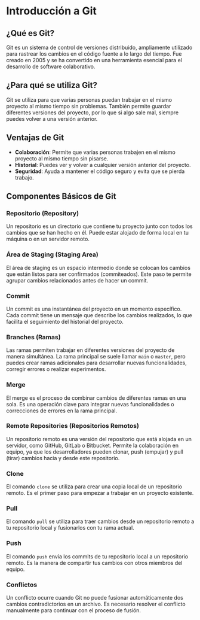 # Introducción a Git

## ¿Qué es Git?

Git es un sistema de control de versiones distribuido, ampliamente utilizado para rastrear los cambios en el código fuente a lo largo del tiempo. Fue creado en 2005 y se ha convertido en una herramienta esencial para el desarrollo de software colaborativo.


## ¿Para qué se utiliza Git?
Git se utiliza para que varias personas puedan trabajar en el mismo proyecto al mismo tiempo sin problemas. También permite guardar diferentes versiones del proyecto, por lo que si algo sale mal, siempre puedes volver a una versión anterior.


## Ventajas de Git

- **Colaboración**: Permite que varias personas trabajen en el mismo proyecto al mismo tiempo sin pisarse.
- **Historial**: Puedes ver y volver a cualquier versión anterior del proyecto.
- **Seguridad**: Ayuda a mantener el código seguro y evita que se pierda trabajo.

## Componentes Básicos de Git

### Repositorio (Repository)
Un repositorio es un directorio que contiene tu proyecto junto con todos los cambios que se han hecho en él. Puede estar alojado de forma local en tu máquina o en un servidor remoto.

### Área de Staging (Staging Area)
El área de staging es un espacio intermedio donde se colocan los cambios que están listos para ser confirmados (commiteados). Este paso te permite agrupar cambios relacionados antes de hacer un commit.

### Commit
Un commit es una instantánea del proyecto en un momento específico. Cada commit tiene un mensaje que describe los cambios realizados, lo que facilita el seguimiento del historial del proyecto.

### Branches (Ramas)
Las ramas permiten trabajar en diferentes versiones del proyecto de manera simultánea. La rama principal se suele llamar `main` o `master`, pero puedes crear ramas adicionales para desarrollar nuevas funcionalidades, corregir errores o realizar experimentos.

### Merge
El merge es el proceso de combinar cambios de diferentes ramas en una sola. Es una operación clave para integrar nuevas funcionalidades o correcciones de errores en la rama principal.

### Remote Repositories (Repositorios Remotos)
Un repositorio remoto es una versión del repositorio que está alojada en un servidor, como GitHub, GitLab o Bitbucket. Permite la colaboración en equipo, ya que los desarrolladores pueden clonar, push (empujar) y pull (tirar) cambios hacia y desde este repositorio.

### Clone
El comando `clone` se utiliza para crear una copia local de un repositorio remoto. Es el primer paso para empezar a trabajar en un proyecto existente.

### Pull
El comando `pull` se utiliza para traer cambios desde un repositorio remoto a tu repositorio local y fusionarlos con tu rama actual.

### Push
El comando `push` envía los commits de tu repositorio local a un repositorio remoto. Es la manera de compartir tus cambios con otros miembros del equipo.

### Conflictos
Un conflicto ocurre cuando Git no puede fusionar automáticamente dos cambios contradictorios en un archivo. Es necesario resolver el conflicto manualmente para continuar con el proceso de fusión.